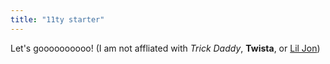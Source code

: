 ```yaml
---
title: "11ty starter"
---
```


Let's goooooooooo! (I am not affliated with _Trick Daddy_, **Twista**, or [Lil Jon](https://www.youtube.com/watch?v=dQw4w9WgXcQ))
